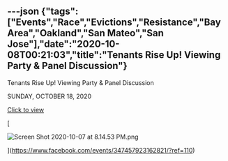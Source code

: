 ---json
{"tags":["Events","Race","Evictions","Resistance","Bay Area","Oakland","San Mateo","San Jose"],"date":"2020-10-08T00:21:03","title":"Tenants Rise Up! Viewing Party &amp; Panel Discussion"}
---

Tenants Rise Up! Viewing Party & Panel Discussion

SUNDAY, OCTOBER 18, 2020

[Click to view](https://www.facebook.com/events/347457923162821/?ref=110)

[

![Screen Shot 2020-10-07 at 8.14.53 PM.png](/assets/uploads/Screen+Shot+2020-10-07+at+8.14.53+PM.png)

](https://www.facebook.com/events/347457923162821/?ref=110)